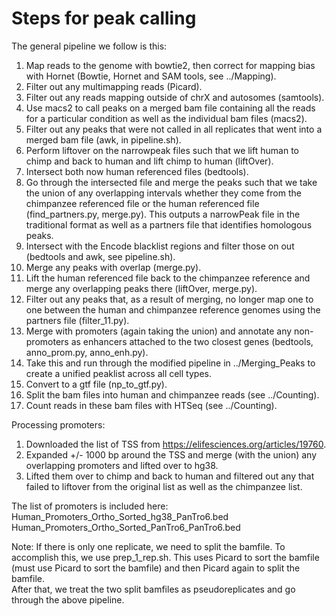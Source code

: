 # Steps for peak calling

The general pipeline we follow is this:
1. Map reads to the genome with bowtie2, then correct for mapping bias with Hornet (Bowtie, Hornet and SAM tools, see ../Mapping).
2. Filter out any multimapping reads (Picard).
3. Filter out any reads mapping outside of chrX and autosomes (samtools).
4. Use macs2 to call peaks on a merged bam file containing all the reads for a particular condition as well as the individual bam files (macs2).
5. Filter out any peaks that were not called in all replicates that went into a merged bam file (awk, in pipeline.sh).
6. Perform liftover on the narrowpeak files such that we lift human to chimp and back to human and lift chimp to human (liftOver).
7. Intersect both now human referenced files (bedtools).
8. Go through the intersected file and merge the peaks such that we take the union of any overlapping intervals whether they come from the chimpanzee referenced file or the human referenced file (find_partners.py, merge.py).
This outputs a narrowPeak file in the traditional format as well as a partners file that identifies homologous peaks.
9. Intersect with the Encode blacklist regions and filter those on out (bedtools and awk, see pipeline.sh).
10. Merge any peaks with overlap (merge.py).
11. Lift the human referenced file back to the chimpanzee reference and merge any overlapping peaks there (liftOver, merge.py).
12. Filter out any peaks that, as a result of merging, no longer map one to one between the human and chimpanzee reference genomes using the partners file (filter_11.py).
13. Merge with promoters (again taking the union) and annotate any non-promoters as enhancers attached to the two closest genes (bedtools, anno_prom.py, anno_enh.py).
14. Take this and run through the modified pipeline in ../Merging_Peaks to create a unified peaklist across all cell types.
15. Convert to a gtf file (np_to_gtf.py).
16. Split the bam files into human and chimpanzee reads (see ../Counting).
17. Count reads in these bam files with HTSeq (see ../Counting).

Processing promoters:
1. Downloaded the list of TSS from https://elifesciences.org/articles/19760.  
2. Expanded +/- 1000 bp around the TSS and merge (with the union) any overlapping promoters and lifted over to hg38.
3. Lifted them over to chimp and back to human and filtered out any that failed to liftover from the original list as well as the chimpanzee list.

The list of promoters is included here:
Human_Promoters_Ortho_Sorted_hg38_PanTro6.bed
Human_Promoters_Ortho_Sorted_PanTro6_PanTro6.bed

Note:
If there is only one replicate, we need to split the bamfile. 
To accomplish this, we use prep_1_rep.sh.
This uses Picard to sort the bamfile (must use Picard to sort the bamfile) and then Picard again to split the bamfile.  
After that, we treat the two split bamfiles as pseudoreplicates and go through the above pipeline.
